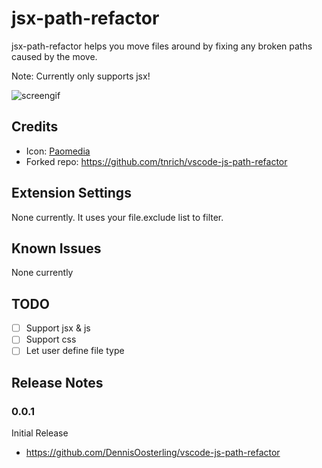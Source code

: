 # jsx-path-refactor

jsx-path-refactor helps you move files around by fixing any broken paths caused by the move.

Note: Currently only supports jsx!

![screengif](https://user-images.githubusercontent.com/2730609/30983344-21daee0c-a458-11e7-89c5-a0de73f47064.gif)

## Credits
- Icon: [Paomedia](https://www.iconfinder.com/paomedia)
- Forked repo: https://github.com/tnrich/vscode-js-path-refactor

## Extension Settings
None currently. It uses your file.exclude list to filter.

## Known Issues
None currently

## TODO
- [ ] Support jsx & js
- [ ] Support css
- [ ] Let user define file type

## Release Notes

### 0.0.1
Initial Release

- https://github.com/DennisOosterling/vscode-js-path-refactor